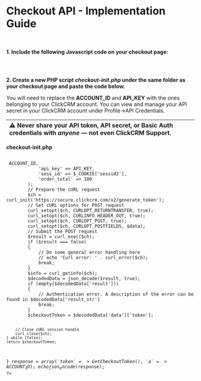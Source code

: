 <h1>Checkout API - Implementation Guide</h1><br>
<p><strong>1. Include the following Javascript code on your checkout page:</strong><br></p>
<pre>
<code><script type="text/javascript">var ClickCRM_DoCheckout=function(){var s,o,a="",i="",n={result:0,result_str:"Oops! Something went wrong. Please try again"};function r(e){var t=n;try{t=JSON.parse(this.responseText)}catch(e){}o(t)}function c(e){o(n)}function u(e){o(n)}function l(e){var t,n;0<e.status||(t=e,(n=new XMLHttpRequest).submittedData=t,n.addEventListener("load",r),n.addEventListener("error",c),n.addEventListener("abort",u),n.open("post",t.receiver,!0),n.setRequestHeader("Content-Type",t.contentType),n.send(t.segments.join("&")))}function t(e){var t,n,s;this.contentType="application/x-www-form-urlencoded",this.receiver="https://secure.clickcrm.com/v2/docheckout",this.status=0,this.segments=["a="+i,"t="+a];for(var o=escape,r=0;r<e.elements.length;r++)if((s=e.elements[r]).hasAttribute("name"))if("FILE"===(n="INPUT"===s.nodeName.toUpperCase()?s.getAttribute("type").toUpperCase():"TEXT")&&0<s.files.length)for(t=0;t<s.files.length;this.segments.push(o(s.name)+"="+o(s.files[t++].name)));else("RADIO"!==n&&"CHECKBOX"!==n||s.checked)&&this.segments.push(o(s.name)+"="+o(s.value));a="",l(this)}function p(n){var s=new XMLHttpRequest;s.addEventListener("load",function(e){var t;try{s.readyState===s.DONE&&200===s.status&&(t=JSON.parse(s.responseText),a=t.token,i=t.a,"function"==typeof n&&n())}catch(e){}}),s.open("GET","checkout-init.php"),s.send()}function h(e){console.log("FORM: "+s),console.log("CHECKOUT: "+a),new t(s)}return p(),function(e,t){var n;s=document.getElementById(e),o=t,n=h,""!==a?(console.log("USING EXISTING TOKEN"),n()):(console.log("GETTING NEW TOKEN"),p(n))}}();</script>
</code>
</pre>
<p><strong>2. Create a new PHP script <i>checkout-init.php</i> under the same folder as your checkout page and paste the code below.</strong><br></p>
<p>You will need to replace the <b>ACCOUNT_ID</b> and <b>API_KEY</b> with the ones belonging to your ClickCRM account. You can view and manage your API secret in your ClickCRM account under Profile->API Credentials</strong>.
<br></p>
<table>
<thead>
<tr>
<th align="left"><g-emoji class="g-emoji" alias="warning" fallback-src="https://assets-cdn.github.com/images/icons/emoji/unicode/26a0.png">⚠️</g-emoji> Never share your API token, API secret, or Basic Auth credentials with <em>anyone</em> — not even ClickCRM Support.</th>
</tr>
</thead>
</table>
<p><b>checkout-init.php</b></p>
<pre>
<code>
<?php
define('ACCOUNT_ID', 5396);
define('API_KEY', 'ad64dasd112353813e180e72d10635295e7c151');
header("Content-Type: application/json; charset=utf-8");
function GetCheckoutToken()
{
    $checkoutToken  = '';
    do
    {
        if (empty($_COOKIE['sessid2']))
        {
            break;
        }
        // Build the data array to be submitted
        $data = array(
            'a' => ACCOUNT_ID,
            'api_key' => API_KEY,
            'sess_id' => $_COOKIE['sessid2'],
            'order_total' => 100
        );
        // Prepare the cURL request
        $ch = curl_init('https://secure.clickcrm.com/v2/generate_token');
        // Set cURL options for POST request
        curl_setopt($ch, CURLOPT_RETURNTRANSFER, true);
        curl_setopt($ch, CURLINFO_HEADER_OUT, true);
        curl_setopt($ch, CURLOPT_POST, true);
        curl_setopt($ch, CURLOPT_POSTFIELDS, $data);
        // Submit the POST request
        $result = curl_exec($ch);
        if ($result === false)
        {
            // Do some general error handling here
            // echo 'Curl error: ' . curl_error($ch);
            break;
        }
        $info = curl_getinfo($ch);
        $decodedData = json_decode($result, true);
        if (empty($decodedData['result']))
        {
            // Authentication error. A description of the error can be found in $decodedData['result_str']
            break;
        }
        $checkoutToken = $decodedData['data']['token'];

        // Close cURL session handle
        curl_close($ch);
    } while (false);
    return $checkoutToken;
}
$response = array('token' => GetCheckoutToken(), 'a' => ACCOUNT_ID);
echo json_encode($response);
?>
</code>
</pre>
